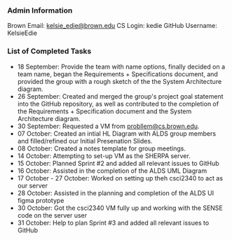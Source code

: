 ### Admin Information 
Brown Email: kelsie_edie@brown.edu
CS Login: kedie
GitHub Username: KelsieEdie

### List of Completed Tasks
- 18 September: Provide the team with name options, finally decided on a team name, began the Requirements + Specifications document, and provided the group with a rough sketch of the the System Architecture diagram. 
- 26 September: Created and merged the group's project goal statement into the GitHub repository, as well as contributed to the completion of the Requirements + Specification document and the System Architecture diagram. 
- 30 September: Requested a VM from probllem@cs.brown.edu.
- 07 October: Created an intial HL Diagram with ALDS group members and filled/refined our Initial Presenation Slides. 
- 08 October: Created a notes template for group meetings. 
- 14 October: Attempting to set-up VM as the SHERPA server. 
- 15 October: Planned Sprint #2 and added all relevant issues to GitHub
- 16 October: Assisted in the completion of the ALDS UML Diagram
- 17 October - 27 October: Worked on setting up theh csci2340 to act as our server
- 28 October: Assisted in the planning and completion of the ALDS UI figma prototype
- 30 October: Got the csci2340 VM fully up and working with the SENSE code on the server user
- 31 October: Help to plan Sprint #3 and added all relevant issues to GitHub
